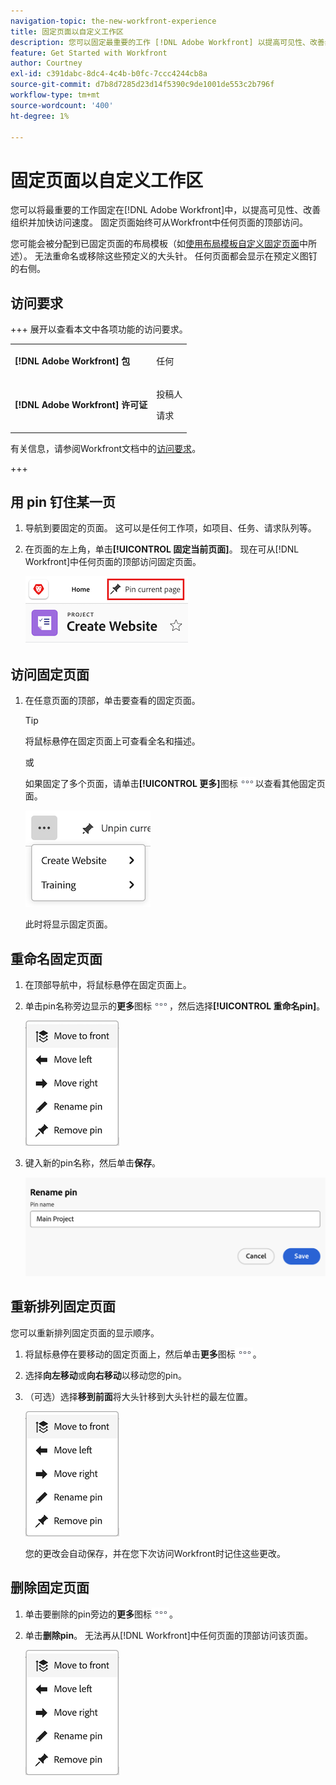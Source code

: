 ```yaml
---
navigation-topic: the-new-workfront-experience
title: 固定页面以自定义工作区
description: 您可以固定最重要的工作 [!DNL Adobe Workfront] 以提高可见性、改善组织并加快访问速度。 固定页面始终可从Workfront中任何页面的顶部访问。
feature: Get Started with Workfront
author: Courtney
exl-id: c391dabc-8dc4-4c4b-b0fc-7ccc4244cb8a
source-git-commit: d7b8d7285d23d14f5390c9de1001de553c2b796f
workflow-type: tm+mt
source-wordcount: '400'
ht-degree: 1%

---
```


# 固定页面以自定义工作区

<!-- Audited: 4/2025 -->

您可以将最重要的工作固定在[!DNL Adobe Workfront]中，以提高可见性、改善组织并加快访问速度。 固定页面始终可从Workfront中任何页面的顶部访问。

您可能会被分配到已固定页面的布局模板（如[使用布局模板自定义固定页面](../../administration-and-setup/customize-workfront/use-layout-templates/customize-pinned-pages.md)中所述）。 无法重命名或移除这些预定义的大头针。 任何页面都会显示在预定义图钉的右侧。

## 访问要求

+++ 展开以查看本文中各项功能的访问要求。

<table style="table-layout:auto"> 
 <col> 
 </col> 
 <col> 
 </col> 
 <tbody> 
  <tr> 
   <td role="rowheader"><strong>[!DNL Adobe Workfront] 包</strong></td> 
   <td> <p>任何</p> </td> 
  </tr> 
  <tr> 
   <td role="rowheader"><strong>[!DNL Adobe Workfront] 许可证</strong></td> 
   <td> <p>投稿人</p> 
     <p>请求</p>
   </td> 
  </tr> 
 </tbody> 
</table>

有关信息，请参阅Workfront文档中的[访问要求](/help/quicksilver/administration-and-setup/add-users/access-levels-and-object-permissions/access-level-requirements-in-documentation.md)。

+++

## 用 pin 钉住某一页

1. 导航到要固定的页面。 这可以是任何工作项，如项目、任务、请求队列等。

1. 在页面的左上角，单击&#x200B;**[!UICONTROL 固定当前页面]**。 现在可从[!DNL Workfront]中任何页面的顶部访问固定页面。

   ![固定当前页面](assets/pin-current-page-button.png)

## 访问固定页面

1. 在任意页面的顶部，单击要查看的固定页面。

   >[!TIP]
   >
   >将鼠标悬停在固定页面上可查看全名和描述。

   或

   如果固定了多个页面，请单击&#x200B;**[!UICONTROL 更多]**&#x200B;图标![单击“更多”图标](assets/more-icon.png)以查看其他固定页面。

   ![查看其他固定页面](assets/display-pinned-pages.png)

   此时将显示固定页面。

## 重命名固定页面

1. 在顶部导航中，将鼠标悬停在固定页面上。
1. 单击pin名称旁边显示的&#x200B;**更多**&#x200B;图标![更多图标](assets/more-icon.png)，然后选择&#x200B;**[!UICONTROL 重命名pin]**。

   ![重命名pin](assets/pin-menu.png)

1. 键入新的pin名称，然后单击&#x200B;**保存**。

   ![单击复选标记可重命名pin](assets/rename-pin-dialog-box.png)


## 重新排列固定页面

您可以重新排列固定页面的显示顺序。

1. 将鼠标悬停在要移动的固定页面上，然后单击&#x200B;**更多**&#x200B;图标![更多](assets/more-icon.png)。
1. 选择&#x200B;**向左移动**&#x200B;或&#x200B;**向右移动**&#x200B;以移动您的pin。
1. （可选）选择&#x200B;**移到前面**&#x200B;将大头针移到大头针栏的最左位置。

   ![移动大头针](assets/pin-menu.png)

   您的更改会自动保存，并在您下次访问Workfront时记住这些更改。

## 删除固定页面

1. 单击要删除的pin旁边的&#x200B;**更多**&#x200B;图标![](assets/more-icon.png)。
1. 单击&#x200B;**删除pin**。 无法再从[!DNL Workfront]中任何页面的顶部访问该页面。

   ![移除pin](assets/pin-menu.png)


